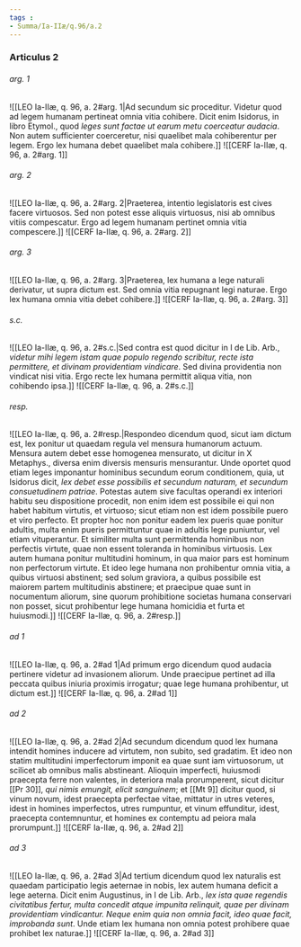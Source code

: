 ```yaml
---
tags : 
- Summa/Ia-IIæ/q.96/a.2
---
```


### Articulus 2

###### arg. 1
![[LEO Ia-IIæ, q. 96, a. 2#arg. 1|Ad secundum sic proceditur. Videtur quod ad legem humanam pertineat omnia vitia cohibere. Dicit enim Isidorus, in libro Etymol., quod *leges sunt factae ut earum metu coerceatur audacia*. Non autem sufficienter coerceretur, nisi quaelibet mala cohiberentur per legem. Ergo lex humana debet quaelibet mala cohibere.]]
![[CERF Ia-IIæ, q. 96, a. 2#arg. 1]]

###### arg. 2
![[LEO Ia-IIæ, q. 96, a. 2#arg. 2|Praeterea, intentio legislatoris est cives facere virtuosos. Sed non potest esse aliquis virtuosus, nisi ab omnibus vitiis compescatur. Ergo ad legem humanam pertinet omnia vitia compescere.]]
![[CERF Ia-IIæ, q. 96, a. 2#arg. 2]]

###### arg. 3
![[LEO Ia-IIæ, q. 96, a. 2#arg. 3|Praeterea, lex humana a lege naturali derivatur, ut supra dictum est. Sed omnia vitia repugnant legi naturae. Ergo lex humana omnia vitia debet cohibere.]]
![[CERF Ia-IIæ, q. 96, a. 2#arg. 3]]

###### s.c.
![[LEO Ia-IIæ, q. 96, a. 2#s.c.|Sed contra est quod dicitur in I de Lib. Arb., *videtur mihi legem istam quae populo regendo scribitur, recte ista permittere, et divinam providentiam vindicare*. Sed divina providentia non vindicat nisi vitia. Ergo recte lex humana permittit aliqua vitia, non cohibendo ipsa.]]
![[CERF Ia-IIæ, q. 96, a. 2#s.c.]]

###### resp.
![[LEO Ia-IIæ, q. 96, a. 2#resp.|Respondeo dicendum quod, sicut iam dictum est, lex ponitur ut quaedam regula vel mensura humanorum actuum. Mensura autem debet esse homogenea mensurato, ut dicitur in X Metaphys., diversa enim diversis mensuris mensurantur. Unde oportet quod etiam leges imponantur hominibus secundum eorum conditionem, quia, ut Isidorus dicit, *lex debet esse possibilis et secundum naturam, et secundum consuetudinem patriae*. Potestas autem sive facultas operandi ex interiori habitu seu dispositione procedit, non enim idem est possibile ei qui non habet habitum virtutis, et virtuoso; sicut etiam non est idem possibile puero et viro perfecto. Et propter hoc non ponitur eadem lex pueris quae ponitur adultis, multa enim pueris permittuntur quae in adultis lege puniuntur, vel etiam vituperantur. Et similiter multa sunt permittenda hominibus non perfectis virtute, quae non essent toleranda in hominibus virtuosis. Lex autem humana ponitur multitudini hominum, in qua maior pars est hominum non perfectorum virtute. Et ideo lege humana non prohibentur omnia vitia, a quibus virtuosi abstinent; sed solum graviora, a quibus possibile est maiorem partem multitudinis abstinere; et praecipue quae sunt in nocumentum aliorum, sine quorum prohibitione societas humana conservari non posset, sicut prohibentur lege humana homicidia et furta et huiusmodi.]]
![[CERF Ia-IIæ, q. 96, a. 2#resp.]]

###### ad 1
![[LEO Ia-IIæ, q. 96, a. 2#ad 1|Ad primum ergo dicendum quod audacia pertinere videtur ad invasionem aliorum. Unde praecipue pertinet ad illa peccata quibus iniuria proximis irrogatur; quae lege humana prohibentur, ut dictum est.]]
![[CERF Ia-IIæ, q. 96, a. 2#ad 1]]

###### ad 2
![[LEO Ia-IIæ, q. 96, a. 2#ad 2|Ad secundum dicendum quod lex humana intendit homines inducere ad virtutem, non subito, sed gradatim. Et ideo non statim multitudini imperfectorum imponit ea quae sunt iam virtuosorum, ut scilicet ab omnibus malis abstineant. Alioquin imperfecti, huiusmodi praecepta ferre non valentes, in deteriora mala prorumperent, sicut dicitur [[Pr 30]], *qui nimis emungit, elicit sanguinem*; et [[Mt 9]] dicitur quod, si vinum novum, idest praecepta perfectae vitae, mittatur in utres veteres, idest in homines imperfectos, utres rumpuntur, et vinum effunditur, idest, praecepta contemnuntur, et homines ex contemptu ad peiora mala prorumpunt.]]
![[CERF Ia-IIæ, q. 96, a. 2#ad 2]]

###### ad 3
![[LEO Ia-IIæ, q. 96, a. 2#ad 3|Ad tertium dicendum quod lex naturalis est quaedam participatio legis aeternae in nobis, lex autem humana deficit a lege aeterna. Dicit enim Augustinus, in I de Lib. Arb., *lex ista quae regendis civitatibus fertur, multa concedit atque impunita relinquit, quae per divinam providentiam vindicantur. Neque enim quia non omnia facit, ideo quae facit, improbanda sunt*. Unde etiam lex humana non omnia potest prohibere quae prohibet lex naturae.]]
![[CERF Ia-IIæ, q. 96, a. 2#ad 3]]

